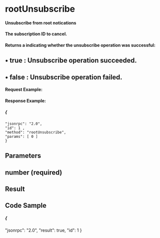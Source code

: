 # rootUnsubscribe

#### Unsubscribe from root notications

#### The subscription ID to cancel.

#### Returns a <bool> indicating whether the unsubscribe operation was successful:

## • true : Unsubscribe operation succeeded.

## • false : Unsubscribe operation failed.

#### Request Example:

#### Response Example:

##### {

```
"jsonrpc": "2.0",
"id": 1 ,
"method": "rootUnsubscribe",
"params": [ 0 ]
}
```
## Parameters

## number (required)

## Result

## Code Sample


##### {

"jsonrpc": "2.0",
"result": true,
"id": 1
}